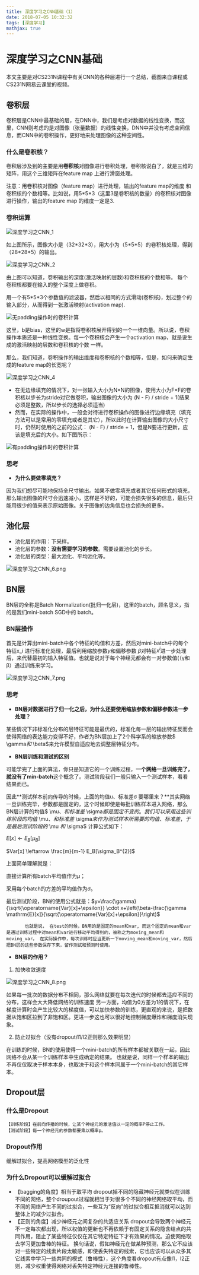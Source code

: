 ```yaml
---
title: 深度学习之CNN基础（1）
date: 2018-07-05 10:32:32
tags: [深度学习]
mathjax: true
---
```

# 深度学习之CNN基础

本文主要是对CS231N课程中有关CNN的各种层进行一个总结，截图来自课程或CS231N网易云课堂的视频。

## 卷积层

卷积层是CNN中最基础的层，在DNN中，我们是考虑对数据的线性变换，而这里，CNN则考虑的是对图像（张量数据）的线性变换，DNN中并没有考虑空间信息，而CNN中的卷积操作，更好地来处理图像的这种空间性。

### 什么是卷积核？

卷积层涉及到的主要是用**卷积核**对图像进行卷积处理，卷积核说白了，就是三维的矩阵，用这个三维矩阵在feature map 上进行滑窗处理。

注意：用卷积核对图像（feature map）进行处理，输出的feature map的维度 和 卷积核的个数相等。比如说，用5\*5\*3（这里3是卷积核的数量）的卷积核对图像进行操作，输出的feature map 的维度一定是3.

### 卷积运算

![深度学习之CNN_1](\images\深度学习之CNN_1.png)

如上图所示，图像大小是（32\*32\*3），用大小为（5\*5\*5）的卷积核处理，得到（28\*28\*5）的输出。

![深度学习之CNN_2](\images\深度学习之CNN_2.png)

由上图可以知道，卷积输出的深度(激活映射的层数)和卷积核的个数相等。
每个卷积核都要在输入的整个深度上做卷积。

用一个有5\*5\*3个参数值的滤波器，然后以相同的方式滑动(卷积核)，划过整个的输入部分，从而得到一张激活映射(activation map).

![无padding操作时的卷积计算](\images\深度学习之CNN_3.png)

这里，b是bias，这里的w是指将卷积核展开得到的一个一维向量。所以说，卷积操作本质还是一种线性变换。每一个卷积核会产生一个activation map，就是说生成的激活映射的层数和卷积核的个数 一样。

那么，我们知道，卷积操作的输出维度和卷积核的个数相等，但是，如何来确定生成的feature map的长宽呢？

![深度学习之CNN_4](\images\深度学习之CNN_4.png)

* 在无边缘填充的情况下，对一张输入大小为N\*N的图像，使用大小为F*F的卷积核以步长为stride对它做卷积，输出图像的大小为  (N - F) / stride + 1(结果必须是整数，所以步长的选择必须适当)
* 然而，在实际的操作中，一般会对待进行卷积操作的图像进行边缘填充（填充方法可以是常用的零填充或者是其它），所以此时在计算输出图像的大小尺寸时，仍然时使用的之前的公式：
  (N - F) / stride + 1，但是N要进行更新，应该是填充后的大小。如下图所示：

![有padding操作时的卷积计算](\images\深度学习之CNN_5.png)

### 思考

* **为什么要做零填充？**

 因为我们想尽可能地保持全尺寸输出。如果不做零填充或者其它任何形式的填充，那么输出图像的尺寸会迅速减小，这样是不好的，可能会损失很多的信息，最后只能用很少的值来表示原始图像。关于图像的边角信息也会损失的更多。

## 池化层

* 池化层的作用：下采样。
* 池化层的参数：**没有需要学习的参数**。需要设置池化的步长。
* 池化层的类型：最大池化、平均池化等。

![深度学习之CNN_6.png](\images\深度学习之CNN_6.png)

## BN层

BN层的全称是Batch Normalization(批归一化层)，这里的batch，顾名思义，指的是我们mini-batch SGD中的 batch。

### BN层操作

首先是计算出mini-batch中各个特征的均值和方差，然后对mini-batch中的每个特征x_i 进行标准化处理，最后利用缩放参数$\gamma$和偏移参数$\ \beta$对特征$x^i$进一步处理后，来代替最初的输入特征值。也就是说对于每个神经元都会有一对参数值(（γ和β）通过训练来学习。

![深度学习之CNN_7.png](\images\深度学习之CNN_7.png)

### 思考

* **BN层对数据进行了归一化之后，为什么还要使用缩放参数和偏移参数进一步处理？**

某些情况下非标准化分布的层特征可能是最优的，标准化每一层的输出特征反而会使得网络的表达能力变得不好，作者为BN层加上了2个科学系的缩放参数$ \gamma$和$ \beta$来允许模型自适应地去调整层特征分布。

* **BN层训练和测试的区别**

可能学完了上面的算法，你只是知道它的一个训练过程，**一个网络一旦训练完了，就没有了min-batch**这个概念了。测试阶段我们一般只输入一个测试样本，看看结果而已。

因此**测试样本前向传导的时候，上面的均值u、标准差σ 要哪里来？**其实网络一旦训练完毕，参数都是固定的，这个时候即使是每批训练样本进入网络，那么BN层计算的均值$ \mu$、和标准差$ \sigma$都是固定不变的。我们可以采用这些训练阶段的均值$ \mu$、和标准差$ \sigma$来作为测试样本所需要的均值、标准差，于是最后测试阶段的$ \mu $和$ \sigma$ 计算公式如下：

$E[x] \leftarrow E_B[\mu_B]$

$Var[x] \leftarrow \frac{m}{m-1} E_B[\sigma_B^{2}]$

上面简单理解就是：

直接计算所有batch平均值作为$\mu$；

采用每个batch的方差的平均值作为$\sigma$。

最后测试阶段，BN的使用公式就是：$y=\frac{\gamma}{\sqrt{\operatorname{Var}[x]+\epsilon}} \cdot x+\left(\beta-\frac{\gamma \mathrm{E}[x]}{\sqrt{\operatorname{Var}[x]+\epsilon}}\right)$

`		也就是说， 在test的时候，BN用的是固定的mean和var, 而这个固定的mean和var是通过训练过程中对mean和var进行移动平均得到的，被称之为moving_mean和moving_var。
在实际操作中，每次训练时应当更新一下moving_mean和moving_var，然后把BN层的这些参数保存下来，留作测试和预测时使用。`

* **BN层的作用？**

1. 加快收敛速度

![深度学习之CNN_8.png](\images\深度学习之CNN_8.png)

如果每一批次的数据分布不相同，那么网络就要在每次迭代的时候都去适应不同的分布，这样会大大降低网络的训练速度
另一方面，均值为0方差为1的情况下，在梯度计算时会产生比较大的梯度值，可以加快参数的训练，更直观的来说，是把数据从饱和区拉到了非饱和区。更进一步这也可以很好地控制梯度爆炸和梯度消失现象。

2. 防止过拟合（没有dropout/l1/l2正则那么效果明显）

在训练的时候，BN的使用使得一个mini-batch的所有样本都被关联在一起，因此网络不会从某一个训练样本中生成确定的结果。
也就是说，同样一个样本的输出不再仅仅取决于样本本身，也取决于和这个样本同属于一个mini-batch的其它样本。

## Dropout层

### 什么是Dropout

	【训练阶段】在前向传播的时候，让某个神经元的激活值以一定的概率P停止工作。
	【测试阶段】每一个神经元的参数都要乘以概率p。
### Dropout作用

缓解过拟合，提高网络模型的泛化性

### 为什么Dropout可以缓解过拟合

* 【bagging的角度】相当于取平均
dropout掉不同的隐藏神经元就类似在训练不同的网络，整个droupout过程就相当于对很多个不同的神经网络取平均，而不同的网络产生不同的过拟合，一些互为“反向”的过拟合相互抵消就可以达到整体上的减少过拟合。
* 【正则的角度】减少神经元之间复杂的共适应关系
dropout会导致两个神经元不一定每次都出现，所以权值的更新也不再依赖于有固定关系的隐含结点的共同作用，阻止了某些特征仅仅在其它特定特征下才有效果的情况。迫使网络取去学习更加鲁棒的特征。
换句话说，假如神经元在做某种预测，那么它不应该对一些特定的线索片段太敏感，即使丢失特定的线索，它也应该可以从众多其它线索中学习一些共同的模式（鲁棒性），这个角度看dropout有点像l1，l2正则，减少权重使得网络对丢失特定神经元连接的鲁棒性。